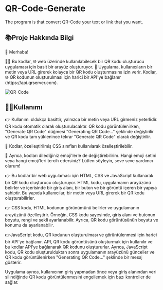 # QR-Code-Generate
The program is that convert QR-Code your text or link that you want.

<h2>📚Proje Hakkında Bilgi</h2>
👋 Merhaba!
<p>👨‍💻 Bu kodlar, 🌐 web üzerinde kullanılabilecek bir QR kodu oluşturucu uygulaması için basit bir arayüz oluşturuyor.
🔨 Uygulama, kullanıcıların bir metin veya URL girerek kolayca bir QR kodu oluşturmasına izin verir. Kodlar, 🌐 QR kodunun oluşturulması için harici bir API'ye bağlanır (https://api.qrserver.com).</p>

![QR-Code](https://user-images.githubusercontent.com/98689012/228674124-055ac907-b52e-48ad-9c9c-c992cb273e94.jpg)


<h2>👨‍💻Kullanımı</h2>
<p>👉 Kullanımı oldukça basittir, yalnızca bir metin veya URL girmeniz yeterlidir. QR kodu otomatik olarak oluşturulacaktır. QR kodu görüntülenirken, "Generate QR Code" düğmesi "Generating QR Code..." şeklinde değiştirilir ve QR kodu tam yüklenince tekrar "Generate QR Code" olarak değiştirilir.</p>

<p>🌟 Kodlar, özelleştirilmiş CSS sınıfları kullanılarak özelleştirilebilir.</p>

<p>🎨 Ayrıca, kodları dilediğiniz emoji'lerle de değiştirebilirim. Hangi emoji setini veya hangi emoji'leri tercih edersiniz? Lütfen söyleyin, seve seve yardımcı olurum!</p>

<p>👉 Bu kodlar bir web uygulaması için HTML, CSS ve JavaScript kullanarak bir QR kodu oluşturucu oluşturuyor. HTML kodu, uygulamanın arayüzünü belirler ve içerisinde bir giriş alanı, bir buton ve bir görüntü içeren bir yapıya sahiptir. Bu yapıda kullanıcılar, bir metin veya URL girerek bir QR kodu oluşturabilirler.</p>

<p>👉 CSS kodu, HTML kodunun görünümünü belirler ve uygulamanın arayüzünü özelleştirir. Örneğin, CSS kodu sayesinde, giriş alanı ve butonun boyutu, rengi ve şekli ayarlanabilir. Ayrıca, QR kodu görüntüsünün boyutu ve konumu da ayarlanabilir.</p>

<p>👉JavaScript kodu, QR kodunun oluşturulması ve görüntülenmesi için harici bir API'ye bağlanır. API, QR kodu görüntüsünü oluşturmak için kullanılır ve bu kodlar API'ye bağlanarak QR kodunu oluştururlar. Ayrıca, JavaScript kodu, QR kodu oluşturulduktan sonra uygulamanın arayüzünü günceller ve QR kodu görüntülenirken "Generating QR Code..." şeklinde bir mesaj gösterir.</p>

Uygulama ayrıca, kullanıcının giriş yapmadan önce veya giriş alanından veri silindiğinde QR kodu görüntülenmesini engellemek için bazı kontroller de sağlar.
